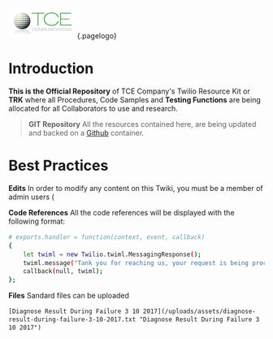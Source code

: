 <!-- TITLE: TCE Company TWIKI Home -->
<!-- SUBTITLE: A comprenhensive Knowledge Base for Twilio Functions -->
![Wiki.js](/uploads/white-background-300-x-139-1.png "White Background 300 X 139 1"){.pagelogo}
# Introduction

**This is the Official Repository** of TCE Company's Twilio Resource Kit or **TRK** where all Procedures, Code Samples and **Testing Functions** are being allocated for all Collaborators to use and research.

> **GIT Repository**
> All the resources contained here, are being updated and backed on a [Github](www.github.com) container.
> 

# Best Practices
**Edits** In order to modify any content on this Twiki, you must be a member of admin users (

**Code References**
All the code references will be displayed with the following format:

```bash
# exports.handler = function(context, event, callback)
{
	let twiml = new Twilio.twiml.MessagingResponse();
	twiml.message("Tank you for reaching us, your request is being processed");
	callback(null, twiml);
};
```
**Files** Sandard files can be uploaded

	[Diagnose Result During Failure 3 10 2017](/uploads/assets/diagnose-result-during-failure-3-10-2017.txt "Diagnose Result During Failure 3 10 2017")
